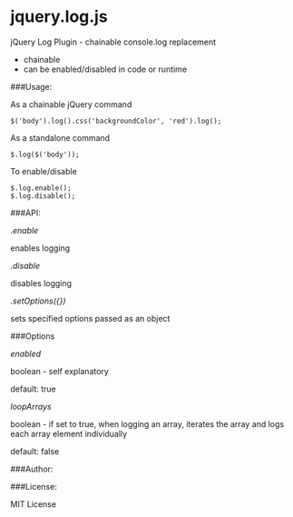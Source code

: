 jquery.log.js
=============

jQuery Log Plugin - chainable console.log replacement

- chainable
- can be enabled/disabled in code or runtime

###Usage:

As a chainable jQuery command 

```
$('body').log().css('backgroundColor', 'red').log();
```

As a standalone command

```
$.log($('body'));
```

To enable/disable

```
$.log.enable();
$.log.disable();
```


###API:

*.enable*

enables logging

*.disable*

disables logging

*.setOptions({})*

sets specified options passed as an object

###Options 

*enabled*

boolean - self explanatory 

default: true

*loopArrays*

boolean - if set to true, when logging an array, iterates the array and logs each array element individually

default: false

###Author:



###License:

MIT License